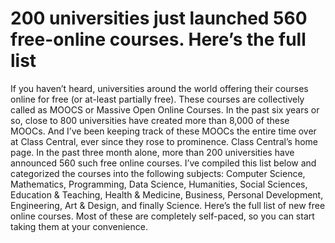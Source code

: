 # 200 universities just launched 560 free-online courses. Here’s the full list
If you haven’t heard, universities around the world offering their courses online for free (or at-least partially free). These courses are collectively called as MOOCS or Massive Open Online Courses. In the past six years or so, close to 800 universities have created more than 8,000 of these MOOCs. And I’ve been keeping track of these MOOCs the entire time over at Class Central, ever since they rose to prominence.  Class Central’s home page. In the past three month alone, more than 200 universities have announced 560 such free online courses. I’ve compiled this list below and categorized the courses into the following subjects: Computer Science, Mathematics, Programming, Data Science, Humanities, Social Sciences, Education & Teaching, Health & Medicine, Business, Personal Development, Engineering, Art & Design, and finally Science. Here’s the full list of new free online courses. Most of these are completely self-paced, so you can start taking them at your convenience.
